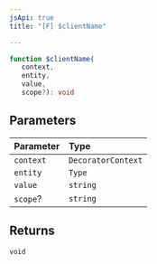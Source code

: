 ```yaml
---
jsApi: true
title: "[F] $clientName"

---
```

```ts
function $clientName(
   context, 
   entity, 
   value, 
   scope?): void
```

## Parameters

| Parameter | Type |
| :------ | :------ |
| `context` | `DecoratorContext` |
| `entity` | `Type` |
| `value` | `string` |
| `scope`? | `string` |

## Returns

`void`
